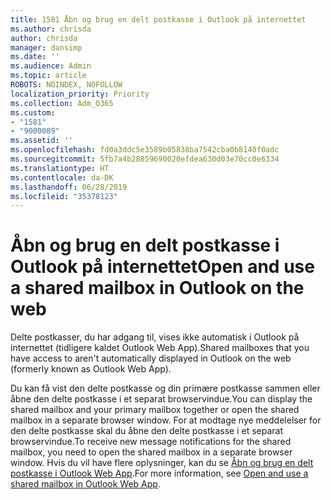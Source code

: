 ```yaml
---
title: 1581 Åbn og brug en delt postkasse i Outlook på internettet
ms.author: chrisda
author: chrisda
manager: dansimp
ms.date: ''
ms.audience: Admin
ms.topic: article
ROBOTS: NOINDEX, NOFOLLOW
localization_priority: Priority
ms.collection: Adm_O365
ms.custom:
- "1581"
- "9000089"
ms.assetid: ''
ms.openlocfilehash: fd0a3ddc5e3589b05838ba7542cba0b8140f0adc
ms.sourcegitcommit: 5fb7a4b28859690020efdea630d03e70cc0e6334
ms.translationtype: HT
ms.contentlocale: da-DK
ms.lasthandoff: 06/28/2019
ms.locfileid: "35378123"
---
```

# <a name="open-and-use-a-shared-mailbox-in-outlook-on-the-web"></a><span data-ttu-id="3a7ef-102">Åbn og brug en delt postkasse i Outlook på internettet</span><span class="sxs-lookup"><span data-stu-id="3a7ef-102">Open and use a shared mailbox in Outlook on the web</span></span>

<span data-ttu-id="3a7ef-103">Delte postkasser, du har adgang til, vises ikke automatisk i Outlook på internettet (tidligere kaldet Outlook Web App).</span><span class="sxs-lookup"><span data-stu-id="3a7ef-103">Shared mailboxes that you have access to aren't automatically displayed in Outlook on the web (formerly known as Outlook Web App).</span></span>

<span data-ttu-id="3a7ef-104">Du kan få vist den delte postkasse og din primære postkasse sammen eller åbne den delte postkasse i et separat browservindue.</span><span class="sxs-lookup"><span data-stu-id="3a7ef-104">You can display the shared mailbox and your primary mailbox together or open the shared mailbox in a separate browser window.</span></span> <span data-ttu-id="3a7ef-105">For at modtage nye meddelelser for den delte postkasse skal du åbne den delte postkasse i et separat browservindue.</span><span class="sxs-lookup"><span data-stu-id="3a7ef-105">To receive new message notifications for the shared mailbox, you need to open the shared mailbox in a separate browser window.</span></span> <span data-ttu-id="3a7ef-106">Hvis du vil have flere oplysninger, kan du se [Åbn og brug en delt postkasse i Outlook Web App](https://support.office.com/article/BC127866-42BE-4DE7-92AE-1EF2F787FD5C).</span><span class="sxs-lookup"><span data-stu-id="3a7ef-106">For more information, see [Open and use a shared mailbox in Outlook Web App](https://support.office.com/article/BC127866-42BE-4DE7-92AE-1EF2F787FD5C).</span></span>

